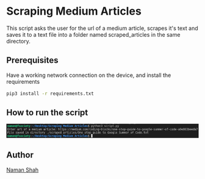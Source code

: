 # Scraping Medium Articles
This script asks the user for the url of a medium article, scrapes it's text and saves it to a text file into a folder named scraped_articles in the same directory.

## Prerequisites
Have a working network connection on the device, and install the requirements
```bash
pip3 install -r requirements.txt
```

## How to run the script
![script execution](script_execution.png)

## Author
[Naman Shah](https://github.com/namanshah01)
